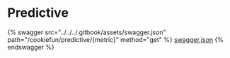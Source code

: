 # Predictive

{% swagger src="../../../.gitbook/assets/swagger.json" path="/cookiefun/predictive/{metric}" method="get" %}
[swagger.json](../../../.gitbook/assets/swagger.json)
{% endswagger %}
